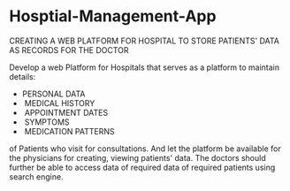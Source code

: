 # Hosptial-Management-App
CREATING A WEB PLATFORM FOR HOSPITAL TO STORE PATIENTS' DATA AS RECORDS FOR THE DOCTOR


Develop a web Platform for Hospitals that serves as a platform to maintain details:
<ul>
       <li>  PERSONAL DATA 
       <li> MEDICAL HISTORY 
       <li> APPOINTMENT DATES
       <li> SYMPTOMS
       <li> MEDICATION PATTERNS
</ul>
of Patients who visit for consultations. And let the platform be available for the physicians for creating, viewing patients' data.
The doctors should further be able to access data of required data of required patients using search engine.



